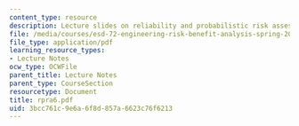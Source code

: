 ```yaml
---
content_type: resource
description: Lecture slides on reliability and probabilistic risk assessment.
file: /media/courses/esd-72-engineering-risk-benefit-analysis-spring-2007/3bcc761c9e6a6f8d857a6623c76f6213_rpra6.pdf
file_type: application/pdf
learning_resource_types:
- Lecture Notes
ocw_type: OCWFile
parent_title: Lecture Notes
parent_type: CourseSection
resourcetype: Document
title: rpra6.pdf
uid: 3bcc761c-9e6a-6f8d-857a-6623c76f6213
---
```

